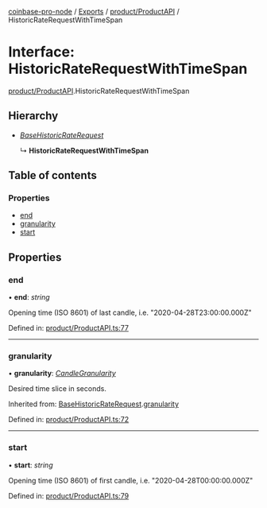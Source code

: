 [coinbase-pro-node](../../README.md) / [Exports](../../modules.md) / [product/ProductAPI](../../modules/product_productapi.md) / HistoricRateRequestWithTimeSpan

# Interface: HistoricRateRequestWithTimeSpan

[product/ProductAPI](../../modules/product_productapi.md).HistoricRateRequestWithTimeSpan

## Hierarchy

- [_BaseHistoricRateRequest_](productapi.basehistoricraterequest.md)

  ↳ **HistoricRateRequestWithTimeSpan**

## Table of contents

### Properties

- [end](productapi.historicraterequestwithtimespan.md#end)
- [granularity](productapi.historicraterequestwithtimespan.md#granularity)
- [start](productapi.historicraterequestwithtimespan.md#start)

## Properties

### end

• **end**: _string_

Opening time (ISO 8601) of last candle, i.e. "2020-04-28T23:00:00.000Z"

Defined in: [product/ProductAPI.ts:77](https://github.com/bennycode/coinbase-pro-node/blob/bf1bcdd/src/product/ProductAPI.ts#L77)

---

### granularity

• **granularity**: [_CandleGranularity_](../../enums/product/productapi.candlegranularity.md)

Desired time slice in seconds.

Inherited from: [BaseHistoricRateRequest](productapi.basehistoricraterequest.md).[granularity](productapi.basehistoricraterequest.md#granularity)

Defined in: [product/ProductAPI.ts:72](https://github.com/bennycode/coinbase-pro-node/blob/bf1bcdd/src/product/ProductAPI.ts#L72)

---

### start

• **start**: _string_

Opening time (ISO 8601) of first candle, i.e. "2020-04-28T00:00:00.000Z"

Defined in: [product/ProductAPI.ts:79](https://github.com/bennycode/coinbase-pro-node/blob/bf1bcdd/src/product/ProductAPI.ts#L79)
